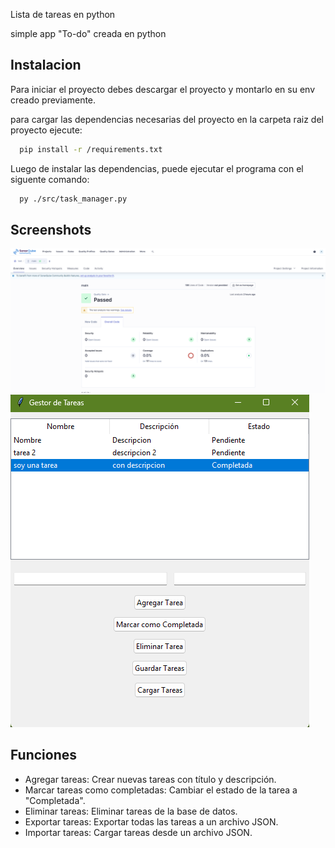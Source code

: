 
Lista de tareas en python 

simple app "To-do" creada en python 

## Instalacion

Para iniciar el proyecto debes descargar el proyecto y montarlo en su env creado previamente.

para cargar las dependencias necesarias del proyecto en la carpeta raiz del proyecto ejecute:
```bash
  pip install -r /requirements.txt
```

Luego de instalar las dependencias, puede ejecutar el programa con el siguente comando:

```bash
  py ./src/task_manager.py
```

    
## Screenshots

![Sonar Test](./media/sonar.png)
![Test](./media/test.png)


## Funciones

- Agregar tareas: Crear nuevas tareas con título y descripción.
- Marcar tareas como completadas: Cambiar el estado de la tarea a "Completada".
- Eliminar tareas: Eliminar tareas de la base de datos.
- Exportar tareas: Exportar todas las tareas a un archivo JSON.
- Importar tareas: Cargar tareas desde un archivo JSON.
